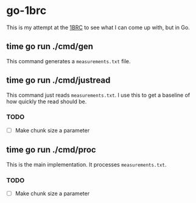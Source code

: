 # go-1brc

This is my attempt at the [1BRC] to see what I can come up with, but in Go.

## time go run ./cmd/gen

This command generates a `measurements.txt` file.

## time go run ./cmd/justread

This command just reads `measurements.txt`.  I use this to get a baseline of how
quickly the read should be.

### TODO

- [ ] Make chunk size a parameter

## time go run ./cmd/proc

This is the main implementation.  It processes `measurements.txt`.

### TODO

- [ ] Make chunk size a parameter


[1BRC]: https://github.com/gunnarmorling/1brc
